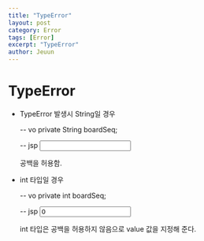 ```yaml
---
title: "TypeError"
layout: post
category: Error
tags: [Error]
excerpt: "TypeError"
author: Jeuun
---
```


# TypeError

- TypeError 발생시 String일 경우

  -- vo
  private String boardSeq;

  -- jsp
  <input name="boardSeq" id="boardSeq"/>

  공백을 허용함. 

- int 타입일 경우

  -- vo
  private int boardSeq;

  -- jsp
  <input name="boardSeq" id="boardSeq" value="0"/>

  int 타입은 공백을 허용하지 않음으로 value 값을 지정해 준다.
